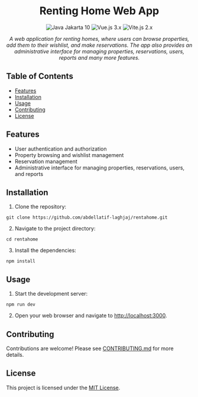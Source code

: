 <h1 align="center">Renting Home Web App</h1>

<p align="center">
  <img src="https://img.shields.io/badge/Java-Jakarta%2010-orange" alt="Java Jakarta 10">
  <img src="https://img.shields.io/badge/Vue.js-3.x-brightgreen" alt="Vue.js 3.x">
  <img src="https://img.shields.io/badge/Vite.js-2.x-yellowgreen" alt="Vite.js 2.x">
</p>

<p align="center">
  <i>A web application for renting homes, where users can browse properties, add them to their wishlist, and make reservations. The app also provides an administrative interface for managing properties, reservations, users, reports and many more features.</i>
</p>

## Table of Contents

- [Features](#features)
- [Installation](#installation)
- [Usage](#usage)
- [Contributing](#contributing)
- [License](#license)

## Features

- User authentication and authorization
- Property browsing and wishlist management
- Reservation management
- Administrative interface for managing properties, reservations, users, and reports

## Installation

1. Clone the repository:

```git clone https://github.com/abdellatif-laghjaj/rentahome.git```


2. Navigate to the project directory:

```cd rentahome```

3. Install the dependencies:

```npm install```


## Usage

1. Start the development server:

```npm run dev```

2. Open your web browser and navigate to [http://localhost:3000](http://localhost:3000).

## Contributing

Contributions are welcome! Please see [CONTRIBUTING.md](CONTRIBUTING.md) for more details.

## License

This project is licensed under the [MIT License](LICENSE).
